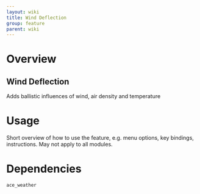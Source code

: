 ```yaml
---
layout: wiki
title: Wind Deflection
group: feature
parent: wiki
---
```

# Overview
## Wind Deflection
Adds ballistic influences of wind, air density and temperature

# Usage
Short overview of how to use the feature, e.g. menu options, key bindings, 
instructions. May not apply to all modules.

# Dependencies
`ace_weather`
